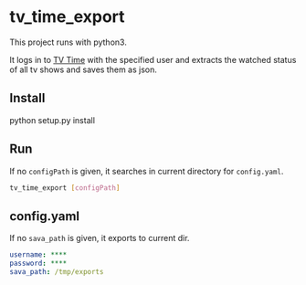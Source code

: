 # tv_time_export

This project runs with python3.

It logs in to [TV Time](https://www.tvtime.com) with the specified user and extracts the watched status of all tv shows and saves them as json.

## Install

python setup.py install

## Run

If no `configPath` is given, it searches in current directory for `config.yaml`.

```bash
tv_time_export [configPath]
```

## config.yaml

If no `sava_path` is given, it exports to current dir.

```yaml
username: ****
password: ****
sava_path: /tmp/exports
```
